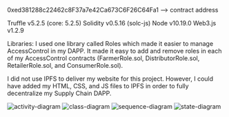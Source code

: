 0xed381288c22462c8F37a7e42Ca673C6F26C64Fa1 --> contract address

Truffle v5.2.5 (core: 5.2.5)
Solidity v0.5.16 (solc-js)
Node v10.19.0
Web3.js v1.2.9


Libraries:
I used one library called Roles which made it easier to manage AccessControl in my DAPP. It made it easy to add and remove roles in each of my AccessControl contracts (FarmerRole.sol, DistributorRole.sol, RetailerRole.sol, and ConsumerRole.sol).


I did not use IPFS to deliver my website for this project. However, I could have added my HTML, CSS, and JS files to IPFS in order to fully decentralize my Supply Chain DAPP.


![activity-diagram](https://user-images.githubusercontent.com/6787552/114299230-815ecb80-9aba-11eb-8e57-681b29ddcef8.png)
![class-diagram](https://user-images.githubusercontent.com/6787552/114299235-83288f00-9aba-11eb-82e9-75d54c698042.png)
![sequence-diagram](https://user-images.githubusercontent.com/6787552/114299241-87ed4300-9aba-11eb-9342-ac8198e5ed8c.png)
![state-diagram](https://user-images.githubusercontent.com/6787552/114299257-90457e00-9aba-11eb-918f-3d23dbab7304.png)
